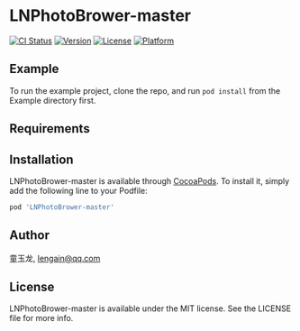 # LNPhotoBrower-master

[![CI Status](https://img.shields.io/travis/童玉龙/LNPhotoBrower-master.svg?style=flat)](https://travis-ci.org/童玉龙/LNPhotoBrower-master)
[![Version](https://img.shields.io/cocoapods/v/LNPhotoBrower-master.svg?style=flat)](https://cocoapods.org/pods/LNPhotoBrower-master)
[![License](https://img.shields.io/cocoapods/l/LNPhotoBrower-master.svg?style=flat)](https://cocoapods.org/pods/LNPhotoBrower-master)
[![Platform](https://img.shields.io/cocoapods/p/LNPhotoBrower-master.svg?style=flat)](https://cocoapods.org/pods/LNPhotoBrower-master)

## Example

To run the example project, clone the repo, and run `pod install` from the Example directory first.

## Requirements

## Installation

LNPhotoBrower-master is available through [CocoaPods](https://cocoapods.org). To install
it, simply add the following line to your Podfile:

```ruby
pod 'LNPhotoBrower-master'
```

## Author

童玉龙, lengain@qq.com

## License

LNPhotoBrower-master is available under the MIT license. See the LICENSE file for more info.
